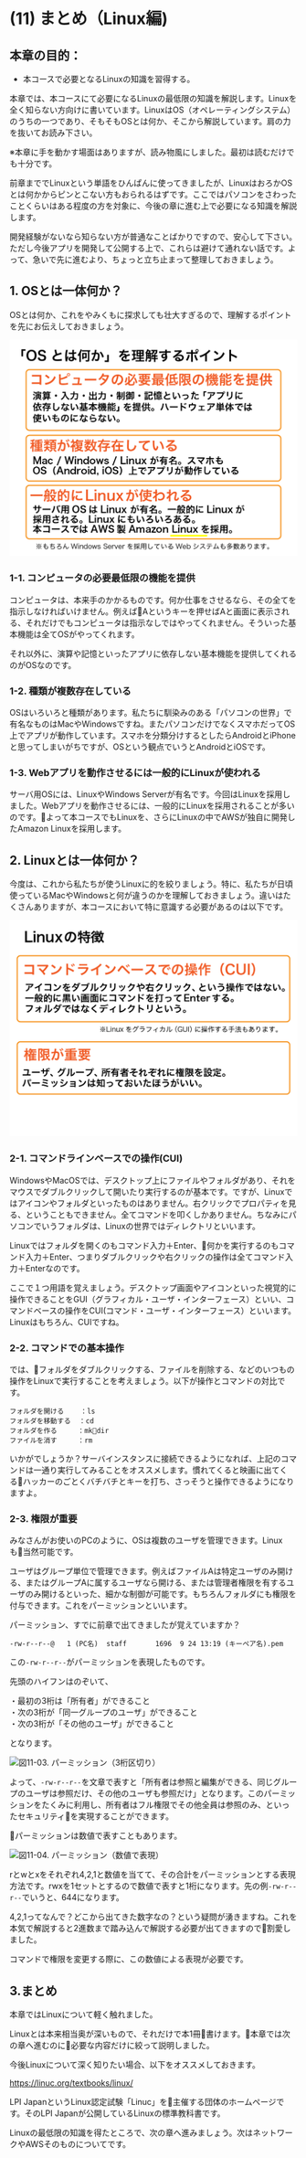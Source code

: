 # (11) まとめ（Linux編)

## 本章の目的：

- 本コースで必要となるLinuxの知識を習得する。


本章では、本コースにて必要になるLinuxの最低限の知識を解説します。Linuxを全く知らない方向けに書いています。LinuxはOS（オペレーティングシステム）のうちの一つであり、そもそもOSとは何か、そこから解説しています。肩の力を抜いてお読み下さい。

※本章に手を動かす場面はありますが、読み物風にしました。最初は読むだけでも十分です。

前章まででLinuxという単語をひんぱんに使ってきましたが、LinuxはおろかOSとは何かからピンとこない方もおられるはずです。ここではパソコンをさわったことくらいはある程度の方を対象に、今後の章に進む上で必要になる知識を解説します。

開発経験がないなら知らない方が普通なことばかりですので、安心して下さい。ただし今後アプリを開発して公開する上で、これらは避けて通れない話です。よって、急いで先に進むより、ちょっと立ち止まって整理しておきましょう。

## 1. OSとは一体何か？

OSとは何か、これをやみくもに探求しても壮大すぎるので、理解するポイントを先にお伝えしておきましょう。

![図11-01. OSを理解するポイント](11-01.png)

### 1-1. コンピュータの必要最低限の機能を提供

コンピュータは、本来手のかかるものです。何か仕事をさせるなら、その全てを指示しなければいけません。例えばAというキーを押せばAと画面に表示される、それだけでもコンピュータは指示なしではやってくれません。そういった基本機能は全てOSがやってくれます。

それ以外に、演算や記憶といったアプリに依存しない基本機能を提供してくれるのがOSなのです。

### 1-2. 種類が複数存在している

OSはいろいろと種類があります。私たちに馴染みのある「パソコンの世界」で有名なものはMacやWindowsですね。またパソコンだけでなくスマホだってOS上でアプリが動作しています。スマホを分類分けするとしたらAndroidとiPhoneと思ってしまいがちですが、OSという観点でいうとAndroidとiOSです。

### 1-3. Webアプリを動作させるには一般的にLinuxが使われる

サーバ用OSには、LinuxやWindows Serverが有名です。今回はLinuxを採用しました。Webアプリを動作させるには、一般的にLinuxを採用されることが多いのです。よって本コースでもLinuxを、さらにLinuxの中でAWSが独自に開発したAmazon Linuxを採用します。

## 2. Linuxとは一体何か？

今度は、これから私たちが使うLinuxに的を絞りましょう。特に、私たちが日頃使っているMacやWindowsと何が違うのかを理解しておきましょう。違いはたくさんありますが、本コースにおいて特に意識する必要があるのは以下です。

![図11-02. Linuxの特徴](11-02.png)

### 2-1. コマンドラインベースでの操作(CUI)

WindowsやMacOSでは、デスクトップ上にファイルやフォルダがあり、それをマウスでダブルクリックして開いたり実行するのが基本です。ですが、Linuxではアイコンやフォルダといったものはありません。右クリックでプロパティを見る、ということもできません。全てコマンドを叩くしかありません。ちなみにパソコンでいうフォルダは、Linuxの世界ではディレクトリといいます。

Linuxではフォルダを開くのもコマンド入力＋Enter、何かを実行するのもコマンド入力＋Enter、つまりダブルクリックや右クリックの操作は全てコマンド入力＋Enterなのです。

ここで１つ用語を覚えましょう。デスクトップ画面やアイコンといった視覚的に操作できることをGUI（グラフィカル・ユーザ・インターフェース）といい、コマンドベースの操作をCUI(コマンド・ユーザ・インターフェース）といいます。Linuxはもちろん、CUIですね。

### 2-2. コマンドでの基本操作

では、フォルダをダブルクリックする、ファイルを削除する、などのいつもの操作をLinuxで実行することを考えましょう。以下が操作とコマンドの対比です。

```
フォルダを開ける    ：ls
フォルダを移動する  ：cd
フォルダを作る     ：mkdir
ファイルを消す     ：rm
```  

いかがでしょうか？サーバインスタンスに接続できるようになれば、上記のコマンドは一通り実行してみることをオススメします。慣れてくると映画に出てくるハッカーのごとくバチバチとキーを打ち、さっそうと操作できるようになりますよ。

### 2-3. 権限が重要

みなさんがお使いのPCのように、OSは複数のユーザを管理できます。Linuxも当然可能です。

ユーザはグループ単位で管理できます。例えばファイルAは特定ユーザのみ開ける、またはグループAに属するユーザなら開ける、または管理者権限を有するユーザのみ開けるといった、細かな制御が可能です。もちろんフォルダにも権限を付与できます。これをパーミッションといいます。

パーミッション、すでに前章で出てきましたが覚えていますか？

```-rw-r--r--@   1 (PC名)  staff       1696  9 24 13:19 (キーペア名).pem```

この```-rw-r--r--```がパーミッションを表現したものです。

先頭のハイフンはのぞいて、

・最初の3桁は「所有者」ができること    
・次の3桁が「同一グループのユーザ」ができること  
・次の3桁が「その他のユーザ」ができること  

となります。

![図11-03. パーミッション（3桁区切り）](11-03.png)

よって、```-rw-r--r--```を文章で表すと「所有者は参照と編集ができる、同じグループのユーザは参照だけ、その他のユーザも参照だけ」となります。このパーミッションをたくみに利用し、所有者はフル権限でその他全員は参照のみ、といったセキュリティを実現することができます。

パーミッションは数値で表すこともあります。

![図11-04. パーミッション（数値で表現）](11-04.png)

rとwとxをそれぞれ4,2,1と数値を当てて、その合計をパーミッションとする表現方法です。rwxを1セットとするので数値で表すと1桁になります。先の例```-rw-r--r--```でいうと、644になります。

4,2,1ってなんで？どこから出てきた数字なの？という疑問が湧きますね。これを本気で解説すると2進数まで踏み込んで解説する必要が出てきますので割愛しました。

コマンドで権限を変更する際に、この数値による表現が必要です。

## 3.まとめ

本章ではLinuxについて軽く触れました。

Linuxとは本来相当奥が深いもので、それだけで本1冊書けます。本章では次の章へ進むのに必要な内容だけに絞って説明しました。

今後Linuxについて深く知りたい場合、以下をオススメしておきます。

https://linuc.org/textbooks/linux/

LPI JapanというLinux認定試験「Linuc」を主催する団体のホームページです。そのLPI Japanが公開しているLinuxの標準教科書です。

Linuxの最低限の知識を得たところで、次の章へ進みましょう。次はネットワークやAWSそのものについてです。

